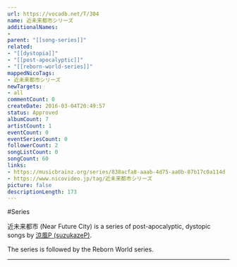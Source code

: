 ```yaml
---
url: https://vocadb.net/T/304
name: 近未来都市シリーズ
additionalNames: 
- 
parent: "[[song-series]]"
related:
- "[[dystopia]]"
- "[[post-apocalyptic]]"
- "[[reborn-world-series]]"
mappedNicoTags:
- 近未来都市シリーズ
newTargets:
- all
commentCount: 0
createDate: 2016-03-04T20:49:57
status: Approved
albumCount: 7
artistCount: 1
eventCount: 0
eventSeriesCount: 0
followerCount: 2
songListCount: 0
songCount: 60
links: 
- https://musicbrainz.org/series/838acfa8-aaab-4d75-aa0b-87b17c0a114d
- https://www.nicovideo.jp/tag/近未来都市シリーズ
picture: false
descriptionLength: 173
---
```


#Series

近未来都市 (Near Future City) is a series of post-apocalyptic, dystopic songs by [涼風P (suzukazeP)](http://vocadb.net/Ar/1007).

The series is followed by the Reborn World series.

---

